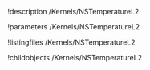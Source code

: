 !description /Kernels/NSTemperatureL2

!parameters /Kernels/NSTemperatureL2

!listingfiles /Kernels/NSTemperatureL2

!childobjects /Kernels/NSTemperatureL2
